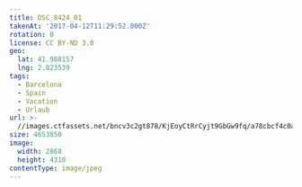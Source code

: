 ```yaml
---
title: DSC_8424_01
takenAt: '2017-04-12T11:29:52.000Z'
rotation: 0
license: CC BY-ND 3.0
geo:
  lat: 41.988157
  lng: 2.823539
tags:
  - Barcelona
  - Spain
  - Vacation
  - Urlaub
url: >-
  //images.ctfassets.net/bncv3c2gt878/KjEoyCtRrCyjt9GbGw9fq/a78cbcf4c0a7261d1632039a1dad31e1/dsc_8424_01_33948632101_o
size: 4653850
image:
  width: 2868
  height: 4310
contentType: image/jpeg
---
```


